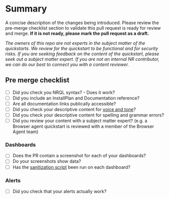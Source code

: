 # Summary

A concise description of the changes being introduced. Please review the pre-merge checklist section to validate this pull request is ready for review and merge. **If it is not ready, please mark the pull request as a draft.**

*The owners of this repo are not experts in the subject matter of the quickstarts. We review for the quickstart to be functional and for security risks. If you are seeking feedback on the content of the quickstart, please seek out a subject matter expert. If you are not an internal NR contributor, we can do our best to connect you with a content reviewer.*

<!-- DON'T DELETE THIS SECTION BELOW IF SUBMITTING A NEW QUICKSTART -->
## Pre merge checklist

<!-- THIS CHECKLIST MUST BE FULLY COMPLETE OR YOUR PR WILL NOT BE MERGED -->

- [ ] Did you check you NRQL syntax? - Does it work?
- [ ] Did you include an InstallPlan and Documentation reference?
- [ ] Are all documentation links publically accessible?
- [ ] Did you check your descriptive content for [voice and tone](https://docs.newrelic.com/docs/style-guide/writing-strategies/voice-strategies-docs-sound-new-relic/)? 
- [ ] Did you check your descriptive content for spelling and grammar errors?
- [ ] Did you review your content with a subject matter expert? (e.g. a Browser agent quickstart is reviewed with a member of the Browser Agent team)

### Dashboards 

- [ ] Does the PR contain a screenshot for each of your dashboards?
- [ ] Do your screenshots show data?
- [ ] Has the [sanitization script](https://github.com/newrelic/newrelic-quickstarts/blob/main/CONTRIBUTING.md#dashboards) been run on each dashboard?

### Alerts

- [ ] Did you check that your alerts actually work?
